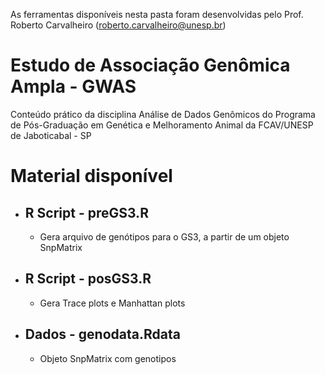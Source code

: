 As ferramentas disponíveis nesta pasta foram desenvolvidas pelo Prof. Roberto Carvalheiro (roberto.carvalheiro@unesp.br)

# Estudo de Associação Genômica Ampla - GWAS

Conteúdo prático da disciplina Análise de Dados Genômicos do Programa de Pós-Graduação em Genética e Melhoramento Animal da FCAV/UNESP de Jaboticabal - SP

# Material disponível

* ## R Script - preGS3.R
    * Gera arquivo de genótipos para o GS3, a partir de um objeto SnpMatrix
      
* ## R Script - posGS3.R
    * Gera Trace plots e Manhattan plots
      
* ## Dados - genodata.Rdata
    * Objeto SnpMatrix com genotipos


